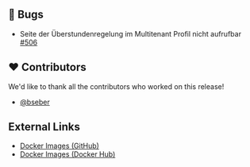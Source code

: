 ## 🐞 Bugs

- Seite der Überstundenregelung im Multitenant Profil nicht aufrufbar [#506](https://github.com/urlaubsverwaltung/zeiterfassung/issues/506)

## ❤️ Contributors

We'd like to thank all the contributors who worked on this release!

- [@bseber](https://github.com/bseber)
## External Links

- [Docker Images (GitHub)](https://github.com/urlaubsverwaltung/zeiterfassung/pkgs/container/zeiterfassung%2Fzeiterfassung)
- [Docker Images (Docker Hub)](https://hub.docker.com/r/urlaubsverwaltung/zeiterfassung)
